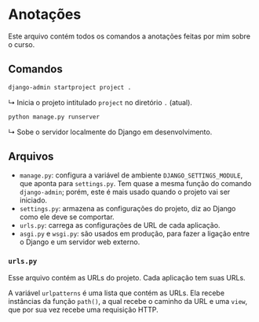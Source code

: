 # Anotações

Este arquivo contém todos os comandos a anotações feitas por mim sobre o curso.

## Comandos

```bash
django-admin startproject project .
```

↳ Inicia o projeto intitulado `project` no diretório `.` (atual).

```bash
python manage.py runserver
```

↳ Sobe o servidor localmente do Django em desenvolvimento.

## Arquivos

- `manage.py`: configura a variável de ambiente `DJANGO_SETTINGS_MODULE`, que aponta para `settings.py`. Tem quase a mesma função do comando `django-admin`; porém, este é mais usado quando o projeto vai ser iniciado.
- `settings.py`: armazena as configurações do projeto, diz ao Django como ele deve se comportar.
- `urls.py`: carrega as configurações de URL de cada aplicação.
- `asgi.py` e `wsgi.py`: são usados em produção, para fazer a ligação entre o Django e um servidor web externo.

### `urls.py`

Esse arquivo contém as URLs do projeto. Cada aplicação tem suas URLs.

A variável `urlpatterns` é uma lista que contém as URLs. Ela recebe instâncias da função `path()`, a qual recebe o caminho da URL e uma `view`, que por sua vez recebe uma requisição HTTP.
